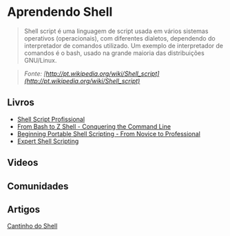 # Aprendendo Shell

> Shell script é uma linguagem de script usada em vários sistemas operativos (operacionais), com diferentes dialetos, dependendo do interpretador de comandos utilizado. Um exemplo de interpretador de comandos é o bash, usado na grande maioria das distribuições GNU/Linux.

> *Fonte: [http://pt.wikipedia.org/wiki/Shell_script](http://pt.wikipedia.org/wiki/Shell_script)*

## Livros
* [Shell Script Profissional](http://www.novatec.com.br/livros/shellscript/?idA=12)
* [From Bash to Z Shell - Conquering the Command Line](http://www.apress.com/9781590593769)
* [Beginning Portable Shell Scripting - From Novice to Professional](http://www.apress.com/9781430210436)
* [Expert Shell Scripting](http://www.apress.com/9781430218418)

## Videos

## Comunidades

## Artigos
[Cantinho do Shell](http://www.dicas-l.com.br/cantinhodoshell/)

